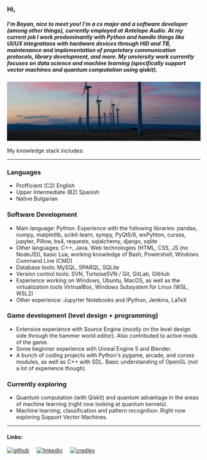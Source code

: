 ### Hi,
##### I'm Boyan, nice to meet you! I'm a cs major and a software developer (among other things), currently employed at Antelope Audio. At my current job I work predominantly with Python and handle things like UI/UX integrations with hardware devices through HID and TB, maintenance and implementation of proprietary communication protocols, library development, and more. My unviersity work currently focuses on data science and machine learning (specifically support vector machines and quantum computation using qiskit).

![banner](https://github.com/boyan13/boyan13/blob/master/image.jpg)

My knowledge stack includes:

---

### Languages
* Profficient (C2) English
* Upper Intermediate (B2) Spanish
* Native Bulgarian 

### Software Development
* Main language: Python. Experience with the following libraries: pandas, numpy, matplotlib, scikit-learn, sympy, PyQt5/6, wxPyhton, curses, jupyter, Pillow, bs4, requests, sqlalchemy, django, sqlite
* Other languages: C++, Java, Web technologies (HTML, CSS, JS (no NodeJS)), basic Lua, working knowledge of Bash, Powershell, Windows Command Line (CMD) 
* Database tools: MySQL, SPARQL, SQLite
* Version control tools: SVN, TortoiseSVN / Git, GitLab, GitHub 
* Experience working on Windows, Ubuntu, MacOS, as well as the virtualization tools VirtrualBox, Windows Subsystem for Linux (WSL, WSL2)
* Other experience: Jupyrter Notebooks and IPython, Jenkins, LaTeX

### Game development (level design + programming)
* Extensive experience with Source Engine (mostly on the level design side through the hammer world editor). Also contributed to active mods of the game.
* Some beginner experience with Unreal Engine 5 and Blender.
* A bunch of coding projects with Python's pygame, arcade, and curses modules, as well as C++ with SDL. Basic understanding of OpenGL (not a lot of experience though).

### Currently exploring
* Quantum computation (with Qiskit) and quantum advantage in the areas of machine learning (right now looking at quantum kernels).
* Machine learning, classification and pattern recognition. Right now exploring Support Vector Machines.

---

#### Links:

[<img src='https://cdn.jsdelivr.net/npm/simple-icons@3.0.1/icons/github.svg' alt='github' height='40'>](https://github.com/boyan13) &nbsp; &nbsp;
[<img src='https://cdn.jsdelivr.net/npm/simple-icons@3.0.1/icons/linkedin.svg' alt='linkedin' height='40'>](https://www.linkedin.com/in/boyan-bonev-788756209/) &nbsp; &nbsp; 
[<img src='https://cdn.jsdelivr.net/npm/simple-icons@3.0.1/icons/ibm.svg' alt='credley' height='40'>](https://www.credly.com/users/boyan-bonev.e7bca9f3/badges)
